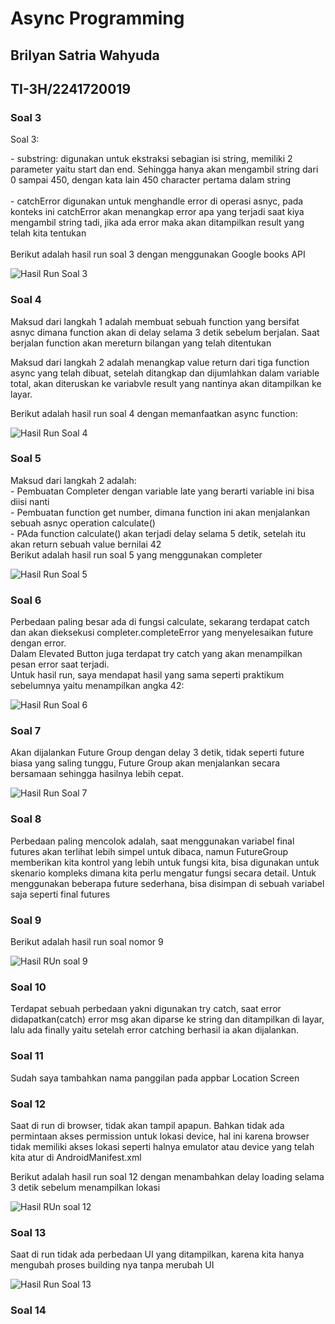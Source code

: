 # Async Programming
## Brilyan Satria Wahyuda
## TI-3H/2241720019
### Soal 3
<p>Soal 3: <br> </p>
- substring: digunakan untuk ekstraksi sebagian isi string, memiliki 2 parameter yaitu start dan end. Sehingga hanya akan mengambil string dari 0 sampai 450, dengan kata lain 450 character pertama dalam string
<br><br>
- catchError digunakan untuk menghandle error di operasi asnyc, pada konteks ini catchError akan menangkap error apa yang terjadi saat kiya mengambil string tadi, jika ada error maka akan ditampilkan result yang telah kita tentukan
<br><br>
Berikut adalah hasil run soal 3 dengan menggunakan Google books API<br>

![Hasil Run Soal 3](soal3.gif)

### Soal 4
<p>Maksud dari langkah 1 adalah membuat sebuah function yang bersifat asnyc dimana function akan di delay selama 3 detik sebelum berjalan. Saat berjalan function akan mereturn bilangan yang telah ditentukan</p>
<p>Maksud dari langkah 2 adalah menangkap value return dari tiga function async yang telah dibuat, setelah ditangkap dan dijumlahkan dalam variable total, akan diteruskan ke variabvle result yang nantinya akan ditampilkan ke layar.</p>
<p>Berikut adalah hasil run soal 4 dengan memanfaatkan async function:</p>

![Hasil Run Soal 4](soal4.gif)

### Soal 5
<p>Maksud dari langkah 2 adalah: <br>
- Pembuatan Completer dengan variable late yang berarti variable ini bisa diisi nanti 
  <br> - Pembuatan function get number, dimana function ini akan menjalankan sebuah asnyc operation calculate()
  <br> - PAda function calculate() akan terjadi delay selama 5 detik, setelah itu akan return sebuah value bernilai 42
  <br> Berikut adalah hasil run soal 5 yang menggunakan completer
  
  ![Hasil Run Soal 5](soal5.gif)
</p>

### Soal 6
<p>Perbedaan paling besar ada di fungsi calculate, sekarang terdapat catch dan akan dieksekusi completer.completeError yang menyelesaikan future dengan error. <br> Dalam Elevated Button juga terdapat try catch yang akan menampilkan pesan error saat terjadi. <br>Untuk hasil run, saya mendapat hasil yang sama seperti praktikum sebelumnya yaitu menampilkan angka 42: 

 ![Hasil Run Soal 6](soal6.gif)
</p>

### Soal 7
<p>Akan dijalankan Future Group dengan delay 3 detik, tidak seperti future biasa yang saling tunggu, Future Group akan menjalankan secara bersamaan sehingga hasilnya lebih cepat.</p>

 ![Hasil Run Soal 7](soal7.gif)

 ### Soal 8
 <p>Perbedaan paling mencolok adalah, saat menggunakan variabel final futures akan terlihat lebih simpel untuk dibaca, namun FutureGroup memberikan kita kontrol yang lebih untuk fungsi kita, bisa digunakan untuk skenario kompleks dimana kita perlu mengatur fungsi secara detail. Untuk menggunakan beberapa future sederhana, bisa disimpan di sebuah variabel saja seperti final futures</p>

 ### Soal 9
 
 <p>Berikut adalah hasil run soal nomor 9 </p>

 ![Hasil RUn soal 9](soal9.gif)

 ### Soal 10
 <p>Terdapat sebuah perbedaan yakni digunakan try catch, saat error didapatkan(catch) error msg akan diparse ke string dan ditampilkan di layar, lalu ada finally yaitu setelah error catching berhasil ia akan dijalankan.</p>

 ### Soal 11
 <p>Sudah saya tambahkan nama panggilan pada appbar Location Screen</p>

 ### Soal 12 
 <p>Saat di run di browser, tidak akan tampil apapun. Bahkan tidak ada permintaan akses permission untuk lokasi device, hal ini karena browser tidak memiliki akses lokasi seperti halnya emulator atau device yang telah kita atur di AndroidManifest.xml</p>
 <p>Berikut adalah hasil run soal 12 dengan menambahkan delay loading selama 3 detik sebelum menampilkan lokasi </p>

  ![Hasil RUn soal 12](soal12.gif)

### Soal 13
<p>Saat di run tidak ada perbedaan UI yang ditampilkan, karena kita hanya mengubah proses building nya tanpa merubah UI</p>

![Hasil Run Soal 13](soal13.gif)

### Soal 14
